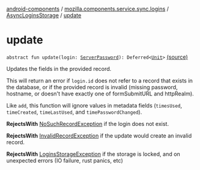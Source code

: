[android-components](../../index.md) / [mozilla.components.service.sync.logins](../index.md) / [AsyncLoginsStorage](index.md) / [update](./update.md)

# update

`abstract fun update(login: `[`ServerPassword`](../-server-password.md)`): Deferred<`[`Unit`](https://kotlinlang.org/api/latest/jvm/stdlib/kotlin/-unit/index.html)`>` [(source)](https://github.com/mozilla-mobile/android-components/blob/master/components/service/sync-logins/src/main/java/mozilla/components/service/sync/logins/AsyncLoginsStorage.kt#L239)

Updates the fields in the provided record.

This will return an error if `login.id` does not refer to
a record that exists in the database, or if the provided record
is invalid (missing password, hostname, or doesn't have exactly
one of formSubmitURL and httpRealm).

Like `add`, this function will ignore values in metadata
fields (`timesUsed`, `timeCreated`, `timeLastUsed`, and
`timePasswordChanged`).

**RejectsWith**
[NoSuchRecordException](../-no-such-record-exception.md) if the login does not exist.

**RejectsWith**
[InvalidRecordException](../-invalid-record-exception.md) if the update would create an invalid record.

**RejectsWith**
[LoginsStorageException](../-logins-storage-exception.md) if the storage is locked, and on unexpected
    errors (IO failure, rust panics, etc)

